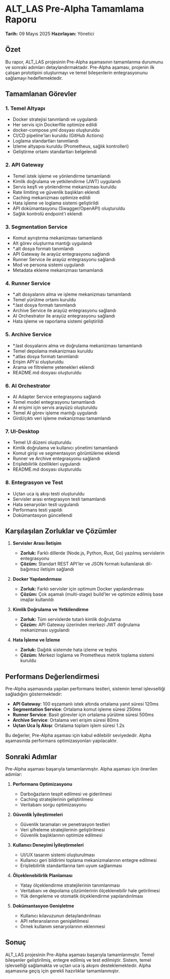 # ALT_LAS Pre-Alpha Tamamlama Raporu

**Tarih:** 09 Mayıs 2025
**Hazırlayan:** Yönetici

## Özet

Bu rapor, ALT_LAS projesinin Pre-Alpha aşamasının tamamlanma durumunu ve sonraki adımları detaylandırmaktadır. Pre-Alpha aşaması, projenin ilk çalışan prototipini oluşturmayı ve temel bileşenlerin entegrasyonunu sağlamayı hedeflemektedir.

## Tamamlanan Görevler

### 1. Temel Altyapı

- Docker stratejisi tanımlandı ve uygulandı
- Her servis için Dockerfile optimize edildi
- docker-compose.yml dosyası oluşturuldu
- CI/CD pipeline'ları kuruldu (GitHub Actions)
- Loglama standartları tanımlandı
- İzleme altyapısı kuruldu (Prometheus, sağlık kontrolleri)
- Geliştirme ortamı standartları belgelendi

### 2. API Gateway

- Temel istek işleme ve yönlendirme tamamlandı
- Kimlik doğrulama ve yetkilendirme (JWT) uygulandı
- Servis keşfi ve yönlendirme mekanizması kuruldu
- Rate limiting ve güvenlik başlıkları eklendi
- Caching mekanizması optimize edildi
- Hata işleme ve loglama sistemi geliştirildi
- API dokümantasyonu (Swagger/OpenAPI) oluşturuldu
- Sağlık kontrolü endpoint'i eklendi

### 3. Segmentation Service

- Komut ayrıştırma mekanizması tamamlandı
- Alt görev oluşturma mantığı uygulandı
- *.alt dosya formatı tanımlandı
- API Gateway ile arayüz entegrasyonu sağlandı
- Runner Service ile arayüz entegrasyonu sağlandı
- Mod ve persona sistemi uygulandı
- Metadata ekleme mekanizması tamamlandı

### 4. Runner Service

- *.alt dosyalarını alma ve işleme mekanizması tamamlandı
- Temel yürütme ortamı kuruldu
- *.last dosya formatı tanımlandı
- Archive Service ile arayüz entegrasyonu sağlandı
- AI Orchestrator ile arayüz entegrasyonu sağlandı
- Hata işleme ve raporlama sistemi geliştirildi

### 5. Archive Service

- *.last dosyalarını alma ve doğrulama mekanizması tamamlandı
- Temel depolama mekanizması kuruldu
- *.atlas dosya formatı tanımlandı
- Erişim API'si oluşturuldu
- Arama ve filtreleme yetenekleri eklendi
- README.md dosyası oluşturuldu

### 6. AI Orchestrator

- AI Adapter Service entegrasyonu sağlandı
- Temel model entegrasyonu tamamlandı
- AI erişimi için servis arayüzü oluşturuldu
- Temel AI görev işleme mantığı uygulandı
- Girdi/çıktı veri işleme mekanizması tamamlandı

### 7. UI-Desktop

- Temel UI düzeni oluşturuldu
- Kimlik doğrulama ve kullanıcı yönetimi tamamlandı
- Komut girişi ve segmentasyon görüntüleme eklendi
- Runner ve Archive entegrasyonu sağlandı
- Erişilebilirlik özellikleri uygulandı
- README.md dosyası oluşturuldu

### 8. Entegrasyon ve Test

- Uçtan uca iş akışı testi oluşturuldu
- Servisler arası entegrasyon testi tamamlandı
- Hata senaryoları testi uygulandı
- Performans testi yapıldı
- Dokümantasyon güncellendi

## Karşılaşılan Zorluklar ve Çözümler

1. **Servisler Arası İletişim**
   - **Zorluk:** Farklı dillerde (Node.js, Python, Rust, Go) yazılmış servislerin entegrasyonu
   - **Çözüm:** Standart REST API'ler ve JSON formatı kullanılarak dil-bağımsız iletişim sağlandı

2. **Docker Yapılandırması**
   - **Zorluk:** Farklı servisler için optimum Docker yapılandırması
   - **Çözüm:** Çok aşamalı (multi-stage) build'ler ve optimize edilmiş base imajlar kullanıldı

3. **Kimlik Doğrulama ve Yetkilendirme**
   - **Zorluk:** Tüm servislerde tutarlı kimlik doğrulama
   - **Çözüm:** API Gateway üzerinden merkezi JWT doğrulama mekanizması uygulandı

4. **Hata İşleme ve İzleme**
   - **Zorluk:** Dağıtık sistemde hata izleme ve teşhis
   - **Çözüm:** Merkezi loglama ve Prometheus metrik toplama sistemi kuruldu

## Performans Değerlendirmesi

Pre-Alpha aşamasında yapılan performans testleri, sistemin temel işlevselliği sağladığını göstermektedir:

- **API Gateway**: 100 eşzamanlı istek altında ortalama yanıt süresi 120ms
- **Segmentation Service**: Ortalama komut işleme süresi 250ms
- **Runner Service**: Basit görevler için ortalama yürütme süresi 500ms
- **Archive Service**: Ortalama veri erişim süresi 80ms
- **Uçtan Uca İş Akışı**: Ortalama toplam işlem süresi 1.2s

Bu değerler, Pre-Alpha aşaması için kabul edilebilir seviyededir. Alpha aşamasında performans optimizasyonları yapılacaktır.

## Sonraki Adımlar

Pre-Alpha aşaması başarıyla tamamlanmıştır. Alpha aşaması için önerilen adımlar:

1. **Performans Optimizasyonu**
   - Darboğazların tespit edilmesi ve giderilmesi
   - Caching stratejilerinin geliştirilmesi
   - Veritabanı sorgu optimizasyonu

2. **Güvenlik İyileştirmeleri**
   - Güvenlik taramaları ve penetrasyon testleri
   - Veri şifreleme stratejilerinin geliştirilmesi
   - Güvenlik başlıklarının optimize edilmesi

3. **Kullanıcı Deneyimi İyileştirmeleri**
   - UI/UX tasarım sistemi oluşturulması
   - Kullanıcı geri bildirimi toplama mekanizmalarının entegre edilmesi
   - Erişilebilirlik standartlarına tam uyum sağlanması

4. **Ölçeklenebilirlik Planlaması**
   - Yatay ölçeklendirme stratejilerinin tanımlanması
   - Veritabanı ve depolama çözümlerinin ölçeklenebilir hale getirilmesi
   - Yük dengeleme ve otomatik ölçeklendirme yapılandırılması

5. **Dokümantasyon Genişletme**
   - Kullanıcı kılavuzunun detaylandırılması
   - API referanslarının genişletilmesi
   - Örnek kullanım senaryolarının eklenmesi

## Sonuç

ALT_LAS projesinin Pre-Alpha aşaması başarıyla tamamlanmıştır. Temel bileşenler geliştirilmiş, entegre edilmiş ve test edilmiştir. Sistem, temel işlevselliği sağlamakta ve uçtan uca iş akışını desteklemektedir. Alpha aşamasına geçiş için gerekli hazırlıklar tamamlanmıştır.
